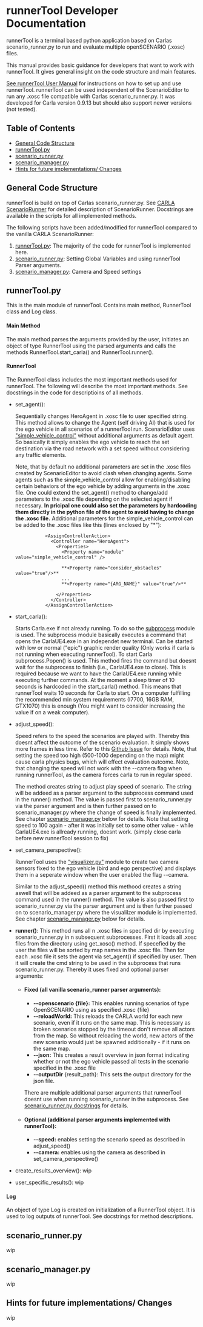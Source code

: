 # runnerTool Developer Documentation

runnerTool is a terminal based python application based on Carlas scenario_runner.py to run and evaluate multiple openSCENARIO (.xosc) files.

This manual provides basic guidance for developers that want to work with runnerTool. It gives general insight on the code structure and main features. 

[See runnerTool User Manual](https://github.com/jodi106/AI_Testing_Simulator/blob/main/User_Manuals/runnerTool_UserManual.rst) for instructions on how to set up and use runnerTool. 
runnerTool can be used independent of the ScenarioEditor to run any .xosc file compatible with Carlas scenario_runner.py. 
It was developed for Carla version 0.9.13 but should also support newer versions (not tested).

## Table of Contents

- [General Code Structure](#General-Code-Structure)
- [runnerTool.py](#runnerTool.py)
- [scenario_runner.py](#scenario_runner.py)
- [scenario_manager.py](#scenario_manager.py)
- [Hints for future implementations/ Changes](#Hints-for-future-implementations/-Changes)

## General Code Structure

runnerTool is build on top of Carlas scenario_runner.py. See [CARLA ScenarioRunner](https://carla-scenariorunner.readthedocs.io/en/latest/) for detailed description of ScenarioRunner. Docstrings are available in the scripts for all implemented methods.

The following scripts have been added/modified for runnerTool compared to the vanilla CARLA ScenarioRunner:
1. [runnerTool.py](https://github.com/jodi106/AI_Testing_Simulator/blob/main/scripts/runnerTool/runnerTool.py): The majority of the code for runnerTool is implemented here.
2. [scenario_runner.py](https://github.com/jodi106/AI_Testing_Simulator/blob/main/scripts/runnerTool/scenario_runner.py): Setting Global Variables and using runnerTool Parser arguments. 
3. [scenario_manager.py](https://github.com/jodi106/AI_Testing_Simulator/blob/main/scripts/runnerTool/srunner/scenariomanager/scenario_manager.py): Camera and Speed settings

## runnerTool.py

This is the main module of runnerTool. Contains main method, RunnerTool class and Log class.

#### Main Method
The main method parses the arguments provided by the user, initiates an object of type RunnerTool using the parsed arguments and calls the methods RunnerTool.start_carla() and RunnerTool.runner().

#### RunnerTool
The RunnerTool class includes the most important methods used for runnerTool. The following will describe the most important methods. See docstrings in the code for descriptioins of all methods.

* set_agent(): 

   Sequentially changes HeroAgent in .xosc file to user specified string. This method allows to change the Agent (self driving AI) that is used for the ego vehicle in all scenarios of a runnerTool run. ScenarioEditor uses ["simple_vehicle_control"](https://github.com/jodi106/AI_Testing_Simulator/blob/main/scripts/runnerTool/srunner/scenariomanager/actorcontrols/simple_vehicle_control.py) without additional arguments as default agent. So basically it simply enables the ego vehicle to reach the set destination via the road network with a set speed without considering any traffic elements.
   
   Note, that by default no additional parameters are set in the .xosc files created by ScenarioEditor to avoid clash when changing agents. Some agents such as the simple_vehicle_control allow for enabling/disabling certain behaviors of the ego vehicle by adding arguments in the .xosc file. One could extend the set_agent() method to change/add parameters to the .xosc file depending on the selected agent if necessary. **In pricipal one could also set the parameters by hardcoding them directly in the python file of the agent to avoid having to change the .xosc file.** Additional parameters for the simple_vehicle_control can be added to the .xosc files like this (lines enclosed by "*"): 

   ```
              <AssignControllerAction>
                <Controller name="HeroAgent">
                  <Properties>
                    <Property name="module" value="simple_vehicle_control" />
                    
                    **<Property name="consider_obstacles" value="true"/>**
                    ...
                    **<Property name="{ARG_NAME}" value="true"/>**
                    
                  </Properties>
                </Controller>
              </AssignControllerAction>
   ```

* start_carla(): 

   Starts Carla.exe if not already running. To do so the [subprocess](https://docs.python.org/3/library/subprocess.html) module is used. The subprocess module basically executes a command that opens the CarlaUE4.exe in an independet new terminal. Can be started with low or normal ("epic") graphic render quality (Only works if carla is not running when executing runnerTool). To start Carla subprocess.Popen() is used. This method fires the command but doesnt wait for the subprocess to finish (i.e., CarlaUE4.exe to close). This is required because we want to have the CarlaUE4.exe running while executing further commands. At the moment a sleep timer of 10 seconds is hardcoded in the start_carla() method. This means that runnerTool waits 10 seconds for Carla to start. On a computer fulfilling the recommended min system requirements (I7700, 16GB RAM, GTX1070) this is enough (You might want to consider increasing the value if on a weak computer).     
   
* adjust_speed(): 

   Speed refers to the speed the scenarios are played with. Thereby this doesnt affect the outcome of the scenario evaluation. It simply shows more frames in less time. Refer to this [Github Issue](https://github.com/carla-simulator/carla/issues/457) for details. Note, that setting the speed too high (500-1000 depending on the map) might cause carla physics bugs, which will effect evaluation outcome.  Note, that changing the speed will not work with the --camera flag when running runnerTool, as the camera forces carla to run in regular speed. 
   
   The method creates string to adjust play speed of scenario. The string will be addeed as a parser argument to the subprocess command used in the runner() method. The value is passed first to scenario_runner.py via the parser argument and is then further passed on to scenario_manager.py where the change of speed is finally implemented. See chapter [scenario_manager.py](https://github.com/jodi106/AI_Testing_Simulator/blob/main/Developer-Documentation/runnerTool_Developer_Documentation.md#scenario_manager.py) below for details.
Note that setting speed to 100 again - after it was initially set to some other value - while CarlaUE4.exe is allready running, doesnt work. (simply close carla before new runnerTool session to fix)

* set_camera_perspective(): 

    RunnerTool uses the ["visualizer.py"](https://github.com/jodi106/AI_Testing_Simulator/blob/main/scripts/runnerTool/srunner/scenariomanager/actorcontrols/visualizer.py) module to create two camera sensors fixed to the ego vehicle (bird and ego perspective) and displays them in a seperate window when the user enabled the flag --camera. 
    
    Similar to the adjust_speed() method this methood creates a string aswell that will be addeed as a parser argument to the subprocess command used in the runner() method. The value is also passed first to scenario_runner.py via the parser argument and is then further passed on to scenario_manager.py where the visualilzer module is implemented. See chapter [scenario_manager.py](https://github.com/jodi106/AI_Testing_Simulator/blob/main/Developer-Documentation/runnerTool_Developer_Documentation.md#scenario_manager.py) below for details. 
    
* **runner()**: 
    This method runs all n .xosc files in specified dir by executing scenario_runner.py in n subsequent subprocesses. First it loads all .xosc files from the directory using get_xosc() method. If specefied by the user the files will be sorted by map names in the .xosc file. Then for each .xosc file it sets the agent via set_agent() if specified by user. Then it will create the cmd string to be used in the subprocess that runs scenario_runner.py. Thereby it uses fixed and optional parser arguments:
     * #### Fixed (all vanilla scenario_runner parser arguments): 
       * **--openscenario {file}:** This enables running scenarios of type OpenSCENARIO using as specified .xosc {file}
       * **--reloadWorld:** This reloads the CARLA world for each new scenario, even if it runs on the same map. This is necessary as broken scenarios stopped by the timeout don't remove all actors from the map. So without reloading the world, new actors of the new scenario would just be spawned additionally - if it runs on the same map.
       * **--json:** This creates a result overview in json format indicating whether or not the ego vehicle passed all tests in the scenario specified in the .xosc file  
       * **--outputDir** {result_path}: This sets the output directory for the json file.
       
       There are multiple additional parser arguments that runnerTool doesnt use when running scenario_runner in the subprocess. See [scenario_runner.py docstrings](https://github.com/jodi106/AI_Testing_Simulator/blob/main/scripts/runnerTool/scenario_runner.py) for details.
    * #### Optional (additional parser arguments implemented with runnerTool):
      * **--speed:** enables setting the scenario speed as described in adjust_speed()
      * **--camera:** enables using the camera as described in set_camera_perspective() 
* create_results_overview(): wip
* user_specific_results(): wip

#### Log
An object of type Log is created on initialization of a RunnerTool object. It is used to log outputs of runnerTool. See docstrings for method descriptions. 

## scenario_runner.py
wip

## scenario_manager.py
wip

## Hints for future implementations/ Changes
wip

